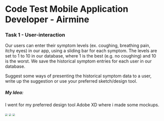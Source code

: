 # Code Test Mobile Application Developer - Airmine

### Task 1 - User-interaction

Our users can enter their symptom levels (ex. coughing, breathing pain, itchy eyes) in our app, using a sliding bar for each symptom. The levels are set to 1 to 10 in our database, where 1 is the best (e.g. no coughing) and 10 is the worst. We save the historical symptom entries for each user in our database. 

Suggest some ways of presenting the historical symptom data to a user, write up the suggestion or use your preferred sketch/design tool.

##### My Idea: 

I went for my preferred design tool Adobe XD where i made some mockups.

<img src="iPhone XR-XS Max-11 – 1.png" style="zoom: 50%;" /> <img src="iPhone XR-XS Max-11 – 5.png" style="zoom: 50%;" /> <img src="iPhone XR-XS Max-11 – 6.png" style="zoom: 50%;" />